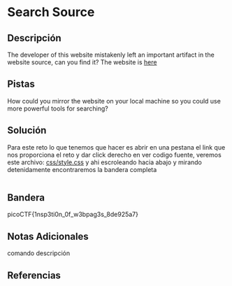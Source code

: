 # Search Source

## Descripción
The developer of this website mistakenly left an important artifact in the website source, can you find it? The website is [here](http://saturn.picoctf.net:53295/)
## Pistas
How could you mirror the website on your local machine so you could use more powerful tools for searching?
## Solución
Para este reto lo que tenemos que hacer es abrir en una pestana el link que nos proporciona el reto y dar click derecho en ver codigo fuente, veremos este archivo:
[css/style.css](view-source:http://saturn.picoctf.net:53295/css/style.css)
y ahi escroleando hacia abajo y mirando detenidamente encontraremos la bandera completa
```bash

```
## Bandera
picoCTF{1nsp3ti0n_0f_w3bpag3s_8de925a7}

## Notas Adicionales 
comando          descripción

## Referencias